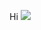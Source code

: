 Hi <img src="https://w7.pngwing.com/pngs/775/472/png-transparent-html5-video-mobile-app-development-web-application-development-web-design-template-web-design-text.png" />
